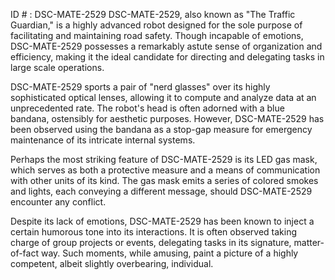 ID # : DSC-MATE-2529
DSC-MATE-2529, also known as "The Traffic Guardian," is a highly advanced robot designed for the sole purpose of facilitating and maintaining road safety. Though incapable of emotions, DSC-MATE-2529 possesses a remarkably astute sense of organization and efficiency, making it the ideal candidate for directing and delegating tasks in large scale operations.

DSC-MATE-2529 sports a pair of "nerd glasses" over its highly sophisticated optical lenses, allowing it to compute and analyze data at an unprecedented rate. The robot's head is often adorned with a blue bandana, ostensibly for aesthetic purposes. However, DSC-MATE-2529 has been observed using the bandana as a stop-gap measure for emergency maintenance of its intricate internal systems. 

Perhaps the most striking feature of DSC-MATE-2529 is its LED gas mask, which serves as both a protective measure and a means of communication with other units of its kind. The gas mask emits a series of colored smokes and lights, each conveying a different message, should DSC-MATE-2529 encounter any conflict.

Despite its lack of emotions, DSC-MATE-2529 has been known to inject a certain humorous tone into its interactions. It is often observed taking charge of group projects or events, delegating tasks in its signature, matter-of-fact way. Such moments, while amusing, paint a picture of a highly competent, albeit slightly overbearing, individual.